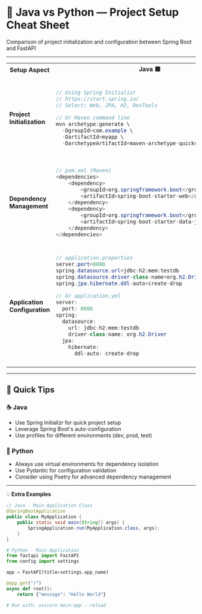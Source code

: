 # 🚀 Java vs Python — Project Setup Cheat Sheet

Comparison of project initialization and configuration between Spring Boot and FastAPI

---

<table>
<tr>
<th>Setup Aspect</th>
<th>Java 🟦</th>
<th>Python 🐍</th>
</tr>
<tr>
<td><strong>Project Initialization</strong></td>
<td>

```java
// Using Spring Initializr
// https://start.spring.io/
// Select: Web, JPA, H2, DevTools

// Or Maven command line
mvn archetype:generate \
  -DgroupId=com.example \
  -DartifactId=myapp \
  -DarchetypeArtifactId=maven-archetype-quickstart
```

</td>
<td>

```python
# Create virtual environment
python -m venv venv
source venv/bin/activate  # Linux/Mac
# venv\Scripts\activate   # Windows

# Install FastAPI
pip install fastapi uvicorn

# Create main.py
from fastapi import FastAPI
app = FastAPI()
```

</td>
</tr>
<tr>
<td><strong>Dependency Management</strong></td>
<td>

```java
// pom.xml (Maven)
<dependencies>
    <dependency>
        <groupId>org.springframework.boot</groupId>
        <artifactId>spring-boot-starter-web</artifactId>
    </dependency>
    <dependency>
        <groupId>org.springframework.boot</groupId>
        <artifactId>spring-boot-starter-data-jpa</artifactId>
    </dependency>
</dependencies>
```

</td>
<td>

```python
# requirements.txt
fastapi==0.104.1
uvicorn[standard]==0.24.0
sqlalchemy==2.0.23
alembic==1.12.1

# Install dependencies
pip install -r requirements.txt
```

</td>
</tr>
<tr>
<td><strong>Application Configuration</strong></td>
<td>

```java
// application.properties
server.port=8080
spring.datasource.url=jdbc:h2:mem:testdb
spring.datasource.driver-class-name=org.h2.Driver
spring.jpa.hibernate.ddl-auto=create-drop

// Or application.yml
server:
  port: 8080
spring:
  datasource:
    url: jdbc:h2:mem:testdb
    driver-class-name: org.h2.Driver
  jpa:
    hibernate:
      ddl-auto: create-drop
```

</td>
<td>

```python
# config.py
from pydantic_settings import BaseSettings

class Settings(BaseSettings):
    app_name: str = "FastAPI App"
    debug: bool = False
    database_url: str = "sqlite:///./test.db"
    
    class Config:
        env_file = ".env"

settings = Settings()

# .env file
APP_NAME=My FastAPI App
DEBUG=true
DATABASE_URL=sqlite:///./test.db
```

</td>
</tr>
</table>

---

## 🧩 Quick Tips

### ☕ Java
- Use Spring Initializr for quick project setup
- Leverage Spring Boot's auto-configuration
- Use profiles for different environments (dev, prod, test)

### 🐍 Python
- Always use virtual environments for dependency isolation
- Use Pydantic for configuration validation
- Consider using Poetry for advanced dependency management

---

💡 **Extra Examples**

```java
// Java - Main Application Class
@SpringBootApplication
public class MyApplication {
    public static void main(String[] args) {
        SpringApplication.run(MyApplication.class, args);
    }
}
```

```python
# Python - Main Application
from fastapi import FastAPI
from config import settings

app = FastAPI(title=settings.app_name)

@app.get("/")
async def root():
    return {"message": "Hello World"}

# Run with: uvicorn main:app --reload
```
